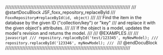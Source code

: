 ////////////////////////////////////////////////////////////////////////////////
/// @startDocuBlock JSF_foxx_repository_replaceById
/// `FoxxRepository#replaceById(id, object)`
///
/// Find the item in the database by the given ID  ("collection/key") or "key"
/// and replace it with the given object's attributes.
///
/// If the object is a model, updates the model's revision and returns the model.
///
/// @EXAMPLES
///
/// ```javascript
/// repository.replaceById('test/123345', myNewModel);
/// repository.replaceById('123346', myNewModel);
/// ```
/// @endDocuBlock
////////////////////////////////////////////////////////////////////////////////